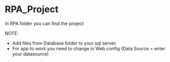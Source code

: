 # RPA_Project

In RPA folder you can find the project

NOTE:

- Add files from Database folder to your sql server. 
- For app to work you need to change <connectionStrings> in Web.config (Data Source = enter your datasource)
